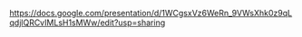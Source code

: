 https://docs.google.com/presentation/d/1WCgsxVz6WeRn_9VWsXhk0z9qLqdjlQRCvIMLsH1sMWw/edit?usp=sharing
